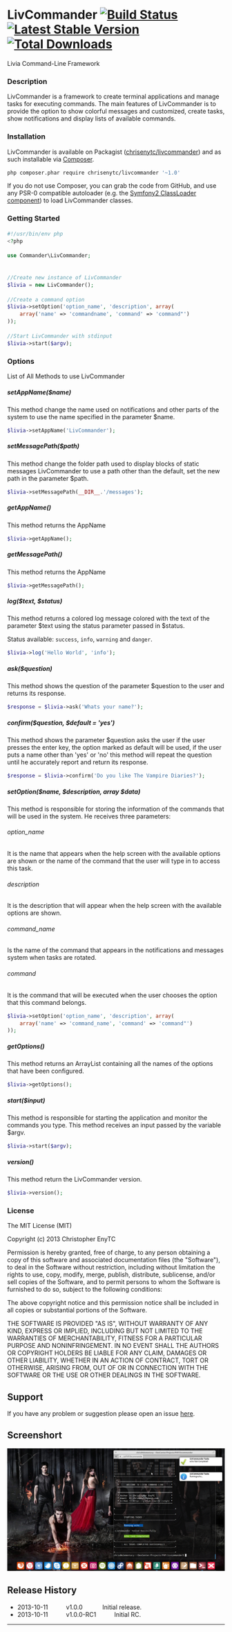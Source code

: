 # LivCommander [![Build Status](https://travis-ci.org/chrisenytc/livcommander.png?branch=master)](https://travis-ci.org/chrisenytc/livcommander) [![Latest Stable Version](https://poser.pugx.org/chrisenytc/livcommander/v/stable.png)](https://packagist.org/packages/chrisenytc/livcommander) [![Total Downloads](https://poser.pugx.org/chrisenytc/livcommander/downloads.png)](https://packagist.org/packages/chrisenytc/livcommander)

Livia Command-Line Framework

### Description

LivCommander is a framework to create terminal applications and manage tasks for executing commands. The main features of LivCommander is to provide the option to show colorful messages and customized, create  tasks, show notifications and display lists of available commands.

### Installation

LivCommander is available on Packagist ([chrisenytc/livcommander](http://packagist.org/packages/chrisenytc/livcommander))
and as such installable via [Composer](http://getcomposer.org/).

```bash
php composer.phar require chrisenytc/livcommander '~1.0'
```

If you do not use Composer, you can grab the code from GitHub, and use any
PSR-0 compatible autoloader (e.g. the [Symfony2 ClassLoader component](https://github.com/symfony/ClassLoader))
to load LivCommander classes.

### Getting Started

```php
#!/usr/bin/env php
<?php

use Commander\LivCommander;


//Create new instance of LivCommander
$livia = new LivCommander();

//Create a command option
$livia->setOption('option_name', 'description', array(
	array('name' => 'commandname', 'command' => 'command"')
));

//Start LivCommander with stdinput
$livia->start($argv);

```

### Options

List of All Methods to use LivCommander

##### setAppName($name)
This method change the name used on notifications and other parts of the system
to use the name specified in the parameter $name.

```php
$livia->setAppName('LivCommander');
```

##### setMessagePath($path)
This method change the folder path used to display blocks of static messages LivCommander
to use a path other than the default, set the new path in the parameter $path.

```php
$livia->setMessagePath(__DIR__.'/messages');
```

##### getAppName()
This method returns the AppName

```php
$livia->getAppName();
```

##### getMessagePath()
This method returns the AppName

```php
$livia->getMessagePath();
```

##### log($text, $status)
This method returns a colored log message colored with the text of the parameter
$text using the status parameter passed in $status. 

Status available: `success`, `info`, `warning` and `danger`.

```php
$livia->log('Hello World', 'info');
```

##### ask($question)
This method shows the question of the parameter $question to the user and returns its response.

```php
$response = $livia->ask('Whats your name?');
```

##### confirm($question, $default = 'yes')
This method shows the parameter $question asks the user if the user presses the enter key,
the option marked as default will be used, if the user puts a name other than 'yes' or 'no' 
this method will repeat the question until he accurately report and return its response.

```php
$response = $livia->confirm('Do you like The Vampire Diaries?');
```

##### setOption($name, $description, array $data)
This method is responsible for storing the information of the commands that will be used in the system.
He receives three parameters:

###### option_name
It is the name that appears when the help screen with the available options are shown or 
the name of the command that the user will type in to access this task.
###### description
It is the description that will appear when the help screen with the available options are shown.
###### command_name
Is the name of the command that appears in the notifications and messages system when tasks are rotated.
###### command 
It is the command that will be executed when the user chooses the option that this command belongs.

```php
$livia->setOption('option_name', 'description', array(
	array('name' => 'command_name', 'command' => 'command"')
));
```

##### getOptions()
This method returns an ArrayList containing all the names of the options that have been configured.
```php
$livia->getOptions();
```

##### start($input)
This method is responsible for starting the application and monitor the commands you type. 
This method receives an input passed by the variable $argv.
```php
$livia->start($argv);
```

##### version()
This method return the LivCommander version.
```php
$livia->version();
```

### License

The MIT License (MIT)

Copyright (c) 2013 Christopher EnyTC

Permission is hereby granted, free of charge, to any person obtaining a copy of
this software and associated documentation files (the "Software"), to deal in
the Software without restriction, including without limitation the rights to
use, copy, modify, merge, publish, distribute, sublicense, and/or sell copies of
the Software, and to permit persons to whom the Software is furnished to do so,
subject to the following conditions:

The above copyright notice and this permission notice shall be included in all
copies or substantial portions of the Software.

THE SOFTWARE IS PROVIDED "AS IS", WITHOUT WARRANTY OF ANY KIND, EXPRESS OR
IMPLIED, INCLUDING BUT NOT LIMITED TO THE WARRANTIES OF MERCHANTABILITY, FITNESS
FOR A PARTICULAR PURPOSE AND NONINFRINGEMENT. IN NO EVENT SHALL THE AUTHORS OR
COPYRIGHT HOLDERS BE LIABLE FOR ANY CLAIM, DAMAGES OR OTHER LIABILITY, WHETHER
IN AN ACTION OF CONTRACT, TORT OR OTHERWISE, ARISING FROM, OUT OF OR IN
CONNECTION WITH THE SOFTWARE OR THE USE OR OTHER DEALINGS IN THE SOFTWARE.

## Support
If you have any problem or suggestion please open an issue [here](https://github.com/chrisenytc/livcommander/issues).

## Screenshort

[![LivCommander](screenshort.png)](http://packagist.org/packages/chrisenytc/livcommander)

## Release History

 * 2013-10-11   v1.0.0       Initial release. 
 * 2013-10-11   v1.0.0-RC1   Initial RC.

---
